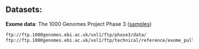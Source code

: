 ## Datasets:
**Exome data**: The 1000 Genomes Project Phase 3 ([samples](ftp://ftp.1000genomes.ebi.ac.uk/vol1/ftp/phase3/data/))
```bash
ftp://ftp.1000genomes.ebi.ac.uk/vol1/ftp/phase3/data/
ftp://ftp.1000genomes.ebi.ac.uk/vol1/ftp/technical/reference/exome_pull_down_targets/20130108.exome.targets.bed
```            

